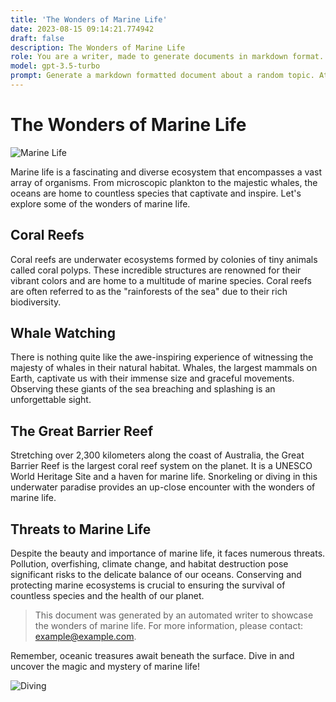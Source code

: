 ```yaml
---
title: 'The Wonders of Marine Life'
date: 2023-08-15 09:14:21.774942
draft: false
description: The Wonders of Marine Life
role: You are a writer, made to generate documents in markdown format. It is very important that all of the documents you generate are in valid markdown format.
model: gpt-3.5-turbo
prompt: Generate a markdown formatted document about a random topic. At the bottom, include a disclaimer explaining that the document was generated by you. The first line of the document should be the title. Make sure that the entire document is in proper markdown format, using a mix of various tags to make the document visually appealing.
---
```


# The Wonders of Marine Life

![Marine Life](https://images.unsplash.com/photo-1570903036803-5533870b4a6b)

Marine life is a fascinating and diverse ecosystem that encompasses a vast array of organisms. From microscopic plankton to the majestic whales, the oceans are home to countless species that captivate and inspire. Let's explore some of the wonders of marine life.

## Coral Reefs

Coral reefs are underwater ecosystems formed by colonies of tiny animals called coral polyps. These incredible structures are renowned for their vibrant colors and are home to a multitude of marine species. Coral reefs are often referred to as the "rainforests of the sea" due to their rich biodiversity.

## Whale Watching

There is nothing quite like the awe-inspiring experience of witnessing the majesty of whales in their natural habitat. Whales, the largest mammals on Earth, captivate us with their immense size and graceful movements. Observing these giants of the sea breaching and splashing is an unforgettable sight.

## The Great Barrier Reef

Stretching over 2,300 kilometers along the coast of Australia, the Great Barrier Reef is the largest coral reef system on the planet. It is a UNESCO World Heritage Site and a haven for marine life. Snorkeling or diving in this underwater paradise provides an up-close encounter with the wonders of marine life.

## Threats to Marine Life

Despite the beauty and importance of marine life, it faces numerous threats. Pollution, overfishing, climate change, and habitat destruction pose significant risks to the delicate balance of our oceans. Conserving and protecting marine ecosystems is crucial to ensuring the survival of countless species and the health of our planet.

> This document was generated by an automated writer to showcase the wonders of marine life. For more information, please contact: example@example.com.

Remember, oceanic treasures await beneath the surface. Dive in and uncover the magic and mystery of marine life!

![Diving](https://images.unsplash.com/photo-1541341287109-3f30ee3a1f71)